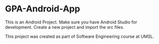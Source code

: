 # GPA-Android-App

This is an Android Project.
Make sure you have Android Studio for development.
Create a new project and import the src files.


This project was created as part of Software Engineering course at UMSL.
